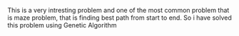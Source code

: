 This is a very intresting problem and one of the most common problem that is maze problem, that is finding best path from start to end. So i have solved this problem using Genetic Algorithm 
